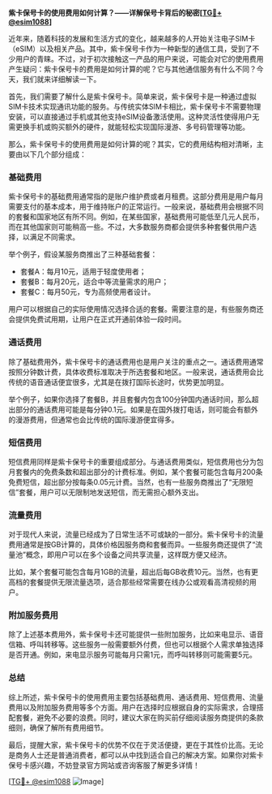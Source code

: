 **紫卡保号卡的使用费用如何计算？——详解保号卡背后的秘密[[TG💪+ @esim1088](https://t.me/s/esim1088)]**

近年来，随着科技的发展和生活方式的变化，越来越多的人开始关注电子SIM卡（eSIM）以及相关产品。其中，紫卡保号卡作为一种新型的通信工具，受到了不少用户的青睐。不过，对于初次接触这一产品的用户来说，可能会对它的使用费用产生疑问：紫卡保号卡的费用是如何计算的呢？它与其他通信服务有什么不同？今天，我们就来详细解读一下。

首先，我们需要了解什么是紫卡保号卡。简单来说，紫卡保号卡是一种通过虚拟SIM卡技术实现通讯功能的服务。与传统实体SIM卡相比，紫卡保号卡不需要物理安装，可以直接通过手机或其他支持eSIM设备激活使用。这种灵活性使得用户无需更换手机或购买额外的硬件，就能轻松实现国际漫游、多号码管理等功能。

那么，紫卡保号卡的使用费用是如何计算的呢？其实，它的费用结构相对清晰，主要由以下几个部分组成：

### **基础费用**
紫卡保号卡的基础费用通常指的是账户维护费或者月租费。这部分费用是用户每月需要支付的基本成本，用于维持账户的正常运行。一般来说，基础费用会根据不同的套餐和国家地区有所不同。例如，在某些国家，基础费用可能低至几元人民币，而在其他国家则可能稍高一些。不过，大多数服务商都会提供多种套餐供用户选择，以满足不同需求。

举个例子，假设某服务商推出了三种基础套餐：
- 套餐A：每月10元，适用于轻度使用者；
- 套餐B：每月20元，适合中等流量需求的用户；
- 套餐C：每月50元，专为高频使用者设计。

用户可以根据自己的实际使用情况选择合适的套餐。需要注意的是，有些服务商还会提供免费试用期，让用户在正式开通前体验一段时间。

### **通话费用**
除了基础费用外，紫卡保号卡的通话费用也是用户关注的重点之一。通话费用通常按照分钟数计费，具体收费标准取决于所选套餐和地区。一般来说，通话费用会比传统的语音通话便宜很多，尤其是在拨打国际长途时，优势更加明显。

举个例子，如果你选择了套餐B，并且套餐内包含100分钟国内通话时间，那么超出部分的通话费用可能是每分钟0.1元。如果是在国外拨打电话，则可能会有额外的漫游费用，但通常也会比传统的国际漫游便宜得多。

### **短信费用**
短信费用同样是紫卡保号卡的重要组成部分。与通话费用类似，短信费用也分为包月套餐内的免费条数和超出部分的计费标准。例如，某个套餐可能包含每月200条免费短信，超出部分按每条0.05元计费。当然，也有一些服务商推出了“无限短信”套餐，用户可以无限制地发送短信，而无需担心额外支出。

### **流量费用**
对于现代人来说，流量已经成为了日常生活不可或缺的一部分。紫卡保号卡的流量费用通常是按GB计算的，具体价格因服务商和套餐而异。一些服务商还提供了“流量池”概念，即用户可以在多个设备之间共享流量，这样既方便又经济。

比如，某个套餐可能包含每月1GB的流量，超出后每GB收费10元。当然，也有更高档的套餐提供无限流量选项，适合那些经常需要在线办公或观看高清视频的用户。

### **附加服务费用**
除了上述基本费用外，紫卡保号卡还可能提供一些附加服务，比如来电显示、语音信箱、呼叫转移等。这些服务一般需要额外付费，但也可以根据个人需求单独选择是否开通。例如，来电显示服务可能每月只需1元，而呼叫转移则可能需要5元。

### **总结**
综上所述，紫卡保号卡的使用费用主要包括基础费用、通话费用、短信费用、流量费用以及附加服务费用等多个方面。用户在选择时应根据自身的实际需求，合理搭配套餐，避免不必要的浪费。同时，建议大家在购买前仔细阅读服务商提供的条款细则，确保了解所有费用细节。

最后，提醒大家，紫卡保号卡的优势不仅在于灵活便捷，更在于其性价比高。无论是商务人士还是普通消费者，都可以从中找到适合自己的解决方案。如果你对紫卡保号卡感兴趣，不妨登录官方网站或咨询客服了解更多详情！

[[TG💪+ @esim1088](https://t.me/s/esim1088) ![Image](https://i.postimg.cc/4NQfJmqS/Snipaste-2025-05-13-00-14-12.png)]